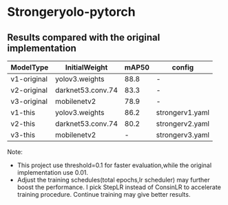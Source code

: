 # Strongeryolo-pytorch 
## Results compared with the original implementation
|ModelType|InitialWeight|mAP50|config|
| ------ | ------ | ------ |------ |
|v1-original|yolov3.weights|88.8|-|
|v2-original|darknet53.conv.74|83.3|-|
|v3-original|mobilenetv2|78.9|-|
|v1-this|yolov3.weights|86.2|strongerv1.yaml|
|v2-this|darknet53.conv.74|80.2|strongerv2.yaml|
|v3-this|mobilenetv2|-|strongerv3.yaml|  

Note: 
- This project use threshold=0.1 for faster evaluation,while the original implementation use 0.01.
- Adjust the training schedules(total epochs,lr scheduler) may further boost the performance. I pick StepLR instead of ConsinLR to accelerate training procedure. Continue training may give better results. 
